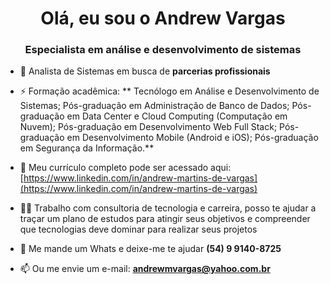<h1 align="center">Olá, eu sou o Andrew Vargas</h1>
<h3 align="center">Especialista em análise e desenvolvimento de sistemas</h3>

- 🌱 Analista de Sistemas em busca de **parcerias profissionais**

- ⚡ Formação acadêmica:
**	Tecnólogo em Análise e Desenvolvimento de Sistemas;
 	Pós-graduação em Administração de Banco de Dados;
 	Pós-graduação em Data Center e Cloud Computing (Computação em Nuvem);
 	Pós-graduação em Desenvolvimento Web Full Stack;
 	Pós-graduação em Desenvolvimento Mobile (Android e iOS);
 	Pós-graduação em Segurança da Informação.**

- 📄 Meu currículo completo pode ser acessado aqui: [https://www.linkedin.com/in/andrew-martins-de-vargas](https://www.linkedin.com/in/andrew-martins-de-vargas)

- 👨‍💻 Trabalho com consultoria de tecnologia e carreira, posso te ajudar a traçar um plano de estudos para atingir seus objetivos e compreender que tecnologias deve dominar para realizar seus projetos

- 💬 Me mande um Whats e deixe-me te ajudar **(54) 9 9140-8725**

- 📫 Ou me envie um e-mail: **andrewmvargas@yahoo.com.br**
